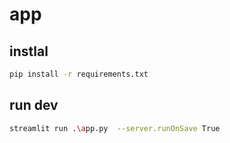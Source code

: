 # app

## instlal

```bash
pip install -r requirements.txt
```

## run dev

```bash
streamlit run .\app.py  --server.runOnSave True
```
